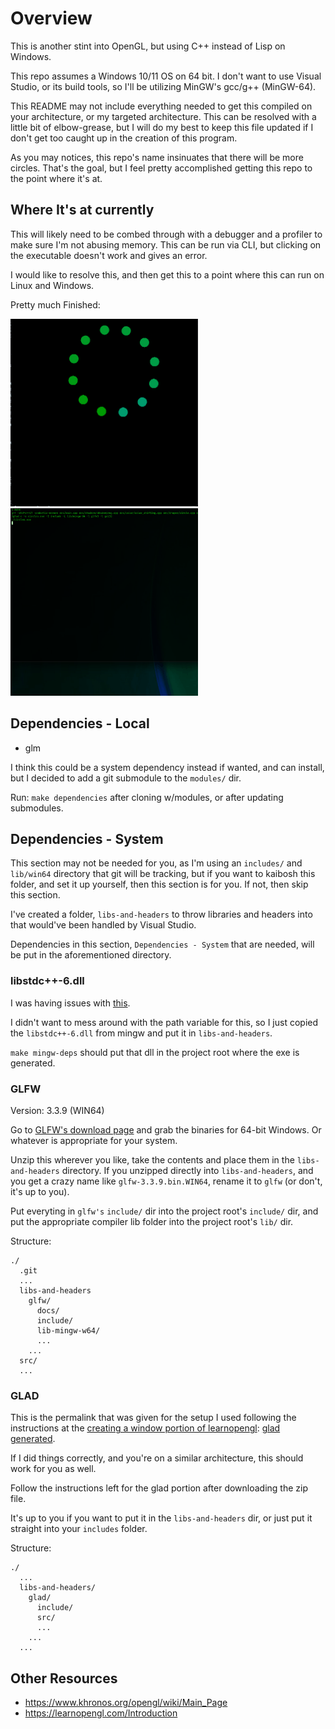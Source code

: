 # Overview

This is another stint into OpenGL, but using C++ instead of Lisp on Windows.

This repo assumes a Windows 10/11 OS on 64 bit. I don't want to use Visual Studio, or its build tools, so I'll be utilizing MinGW's gcc/g++ (MinGW-64).

This README may not include everything needed to get this compiled on your architecture, or my targeted architecture. This can be resolved with a little bit of elbow-grease, but I will do my best to keep this file updated if I don't get too caught up in the creation of this program.

As you may notices, this repo's name insinuates that there will be more circles. That's the goal, but I feel pretty accomplished getting this repo to the point where it's at.


## Where It's at currently

This will likely need to be combed through with a debugger and a profiler to make sure I'm not abusing memory. This can be run via CLI, but clicking on the executable doesn't work and gives an error.

I would like to resolve this, and then get this to a point where this can run on Linux and Windows.

Pretty much Finished:

<img src="./assets/demo/color-shift-circle-2.gif" width="300" height="300" />
<img src="./assets/demo/color-shift-circle.gif" width="300" height="300" />

## Dependencies - Local

* glm

I think this could be a system dependency instead if wanted, and can install, but I decided to add a git submodule to the `modules/` dir.

Run: `make dependencies` after cloning w/modules, or after updating submodules.

## Dependencies - System

This section may not be needed for you, as I'm using an `includes/` and `lib/win64` directory that git will be tracking, but if you want to kaibosh this folder, and set it up yourself, then this section is for you. If not, then skip this section.

I've created a folder, `libs-and-headers` to throw libraries and headers into that would've been handled by Visual Studio. 

Dependencies in this section, `Dependencies - System` that are needed, will be put in the aforementioned directory.

### libstdc++-6.dll

I was having issues with [this](https://stackoverflow.com/questions/74734500/cant-find-entry-point-zst28-throw-bad-array-new-lengthv-in-dll-filepath).

I didn't want to mess around with the path variable for this, so I just copied the `libstdc++-6.dll` from mingw and put it in `libs-and-headers`.

`make mingw-deps` should put that dll in the project root where the exe is generated.

### GLFW

Version:  3.3.9 (WIN64)

Go to [GLFW's download page](https://www.glfw.org/download.html) and grab the binaries for 64-bit Windows. Or whatever is appropriate for your system.

Unzip this wherever you like, take the contents and place them in the `libs-and-headers` directory. If you unzipped directly into `libs-and-headers`, and you get a crazy name like `glfw-3.3.9.bin.WIN64`, rename it to `glfw` (or don't, it's up to you).

Put everyting in `glfw's` `include/` dir into the project root's `include/` dir, and put the appropriate compiler lib folder into the project root's `lib/` dir.

Structure:
```
./
  .git
  ...
  libs-and-headers
    glfw/
      docs/
      include/
      lib-mingw-w64/
      ...
    ...
  src/
  ...
```

### GLAD

This is the permalink that was given for the setup I used following the instructions at the [creating a window portion of learnopengl](https://learnopengl.com/Getting-started/Creating-a-window#:~:text=configuration%20of%20GLFW.-,GLAD,-We%27re%20still%20not): [glad generated](https://glad.dav1d.de/#language=c&specification=gl&api=gl%3D4.6&api=gles1%3Dnone&api=gles2%3Dnone&api=glsc2%3Dnone&profile=compatibility&loader=on).

If I did things correctly, and you're on a similar architecture, this should work for you as well.

Follow the instructions left for the glad portion after downloading the zip file.

It's up to you if you want to put it in the `libs-and-headers` dir, or just put it straight into your `includes` folder.

Structure:
```
./
  ...
  libs-and-headers/
    glad/
      include/
      src/
      ...
    ...
  ...
```


## Other Resources

* https://www.khronos.org/opengl/wiki/Main_Page
* https://learnopengl.com/Introduction
